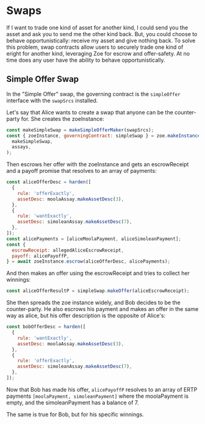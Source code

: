 # Swaps

If I want to trade one kind of asset for another kind, I could send
you the asset and ask you to send me the other kind back. But, you
could choose to behave opportunistically: receive my asset and give
nothing back. To solve this problem, swap contracts allow users to
securely trade one kind of eright for another kind, leveraging Zoe for
escrow and offer-safety. At no time does any user have the ability to
behave opportunistically.

## Simple Offer Swap

In the "Simple Offer" swap, the governing contract is the
`simpleOffer` interface with the `swapSrcs` installed. 

Let's say that Alice wants to create a swap that anyone can be the
counter-party for. She creates the zoeInstance:

```js
const makeSimpleSwap = makeSimpleOfferMaker(swapSrcs);
const { zoeInstance, governingContract: simpleSwap } = zoe.makeInstance(
  makeSimpleSwap,
  assays,
);
```

Then escrows her offer with the zoeInstance and gets an escrowReceipt
and a payoff promise that resolves to an array of payments:

```js
const aliceOfferDesc = harden([
  {
    rule: 'offerExactly',
    assetDesc: moolaAssay.makeAssetDesc(3),
  },
  {
    rule: 'wantExactly',
    assetDesc: simoleanAssay.makeAssetDesc(7),
  },
]);
const alicePayments = [aliceMoolaPayment, aliceSimoleanPayment];
const {
  escrowReceipt: allegedAliceEscrowReceipt,
  payoff: alicePayoffP,
} = await zoeInstance.escrow(aliceOfferDesc, alicePayments);
```

And then makes an offer using the escrowReceipt and tries to collect her winnings:

```js
const aliceOfferResultP = simpleSwap.makeOffer(aliceEscrowReceipt);
```

She then spreads the zoe instance widely, and Bob decides to be the
counter-party. He also escrows his payment and makes an offer in the
same way as alice, but his offer description is the opposite of Alice's:

```js
const bobOfferDesc = harden([
  {
    rule: 'wantExactly',
    assetDesc: moolaAssay.makeAssetDesc(3),
  },
  {
    rule: 'offerExactly',
    assetDesc: simoleanAssay.makeAssetDesc(7),
  },
]);
```

Now that Bob has made his offer, `alicePayoffP` resolves to an array
of ERTP payments `[moolaPayment, simoleanPayment]` where the
moolaPayment is empty, and the simoleanPayment has a balance of 7. 

The same is true for Bob, but for his specific winnings.
